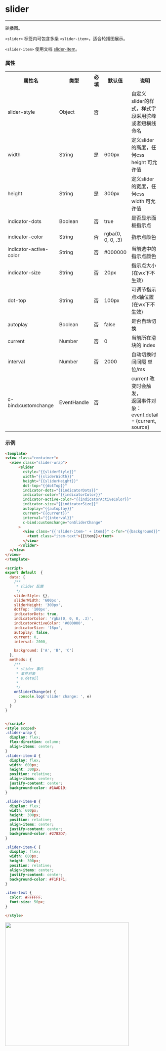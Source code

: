 # slider
-------
轮播图。

`<slider>` 标签内可包含多条 `<slider-item>`，适合轮播图展示。

`<slider-item>` 使用文档 [slider-item](/component/base/content/slider-item.md)。

### 属性

<table>
  <tr>
    <th width="200px">属性名</th>
    <th>类型</th>
    <th width="60px">必填</th>
    <th>默认值</th>
    <th>说明</th>
  </tr>
  <tr>
    <td>slider-style</td>
    <td>Object</td>
    <td>否</td>
    <td></td>
    <td>自定义slider的样式，样式字段采用驼峰或者短横线命名</td>
  </tr>
  <tr>
    <td>width</td>
    <td>String</td>
    <td>是</td>
    <td>600px</td>
    <td>定义slider的高度，任何css height 可允许值</td>
  </tr>
  <tr>
    <td>height</td>
    <td>String</td>
    <td>是</td>
    <td>300px</td>
    <td>定义slider的宽度，任何css width 可允许值</td>
  </tr>
  <tr>
    <td>indicator-dots</td>
    <td>Boolean</td>
    <td>否</td>
    <td>true</td>
    <td>是否显示面板指示点</td>
  </tr>
  <tr>
    <td>indicator-color</td>
    <td>String</td>
    <td>否</td>
    <td>rgba(0, 0, 0, .3)</td>
    <td>指示点颜色</td>
  </tr>
  <tr>
    <td>indicator-active-color</td>
    <td>String</td>
    <td>否</td>
    <td>#000000</td>
    <td>当前选中的指示点颜色</td>
  </tr>
  <tr>
    <td>indicator-size</td>
    <td>String</td>
    <td>否</td>
    <td>20px</td>
    <td>指示点大小(在wx下不生效)</td>
  </tr>
  <tr>
    <td>dot-top</td>
    <td>String</td>
    <td>否</td>
    <td>100px</td>
    <td>可调节指示点x轴位置(在wx下不生效)</td>
  </tr>
  <tr>
    <td>autoplay</td>
    <td>Boolean</td>
    <td>否</td>
    <td>false</td>
    <td>是否自动切换</td>
  </tr>
  <tr>
    <td>current</td>
    <td>Number</td>
    <td>否</td>
    <td>0</td>
    <td>当前所在滑块的 index</td>
  </tr>
  <tr>
    <td>interval</td>
    <td>Number</td>
    <td>否</td>
    <td>2000</td>
    <td>自动切换时间间隔 单位/ms</td>
  </tr>
  <tr>
    <td>c-bind:customchange</td>
    <td>EventHandle</td>
    <td>否</td>
    <td></td>
    <td>current 改变时会触发，
        <br/>
        返回事件对象：
        <br/>
        event.detail = {current, source}
    </td>
  </tr>
</table>

### 示例
```html
<template>
<view class="container">
  <view class="slider-wrap">
      <slider
        cstyle="{{sliderStyle}}"
        width="{{sliderWidth}}"
        height="{{sliderHeight}}"
        dot-top="{{dotTop}}"
        indicator-dots="{{indicatorDots}}"
        indicator-color="{{indicatorColor}}"
        indicator-active-color="{{indicatorActiveColor}}"
        indicator-size="{{indicatorSize}}"
        autoplay="{{autoplay}}"
        current="{{current}}"
        interval="{{interval}}"
        c-bind:customchange="onSliderChange"
      >
        <view class="{{'slider-item-' + item}}" c-for="{{background}}" c-for-item="item">
          <text class="item-text">{{item}}</text>
        </view>
      </slider>
  </view>
</view>
</template>

<script>
export default  {
  data: {
    /**
     * slider 配置
     */
    sliderStyle: {},
    sliderWidth: '600px',
    sliderHeight: '300px',
    dotTop: '100px',
    indicatorDots: true,
    indicatorColor: 'rgba(0, 0, 0, .3)',
    indicatorActiveColor: '#000000',
    indicatorSize: '16px',
    autoplay: false,
    current: 0,
    interval: 2000,

    background: ['A', 'B', 'C']
  },
  methods: {
    /**
     * slider 事件
     * 事件对象
     * e.detail
     *
     */
    onSliderChange(e) {
      console.log('slider change: ', e)
    }
  }
}


</script>
<style scoped>
.slider-wrap {
  display: flex;
  flex-direction: column;
  align-items: center;
}
.slider-item-A {
  display: flex;
  width: 600px;
  height: 300px;
  position: relative;
  align-items: center;
  justify-content: center;
  background-color: #1AAD19;
}

.slider-item-B {
  display: flex;
  width: 600px;
  height: 300px;
  position: relative;
  align-items: center;
  justify-content: center;
  background-color: #2782D7;
}

.slider-item-C {
  display: flex;
  width: 600px;
  height: 300px;
  position: relative;
  align-items: center;
  justify-content: center;
  background-color: #F1F1F1;
}

.item-text {
  color: #FFFFFF;
  font-size: 50px;
}

</style>


```

<img src="../../../assets/slider.png" width="400px" />
